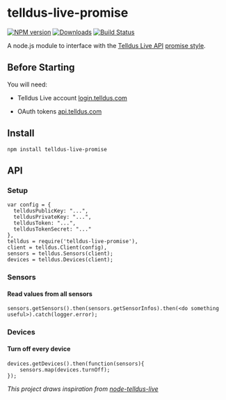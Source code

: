 # telldus-live-promise
[![NPM version][npm-image]][npm-url] [![Downloads][downloads-image]][npm-url] [![Build Status][travis-image]][travis-url]

A node.js module to interface with the [Telldus Live API](http://api.telldus.com) [promise style](https://promisesaplus.com).

## Before Starting
You will need:

- Telldus Live account [login.telldus.com](https://login.telldus.com)

- OAuth tokens [api.telldus.com](http://api.telldus.com/keys/index)

## Install

``npm install telldus-live-promise``

## API

### Setup

```
var config = {
  telldusPublicKey: "...",
  telldusPrivateKey: "...",
  telldusToken: "...",
  telldusTokenSecret: "..."
},
telldus = require('telldus-live-promise'),
client = telldus.Client(config),
sensors = telldus.Sensors(client);
devices = telldus.Devices(client);
```

### Sensors

#### Read values from all sensors
```
sensors.getSensors().then(sensors.getSensorInfos).then(<do something useful>).catch(logger.error);
```

### Devices

#### Turn off every device

```
devices.getDevices().then(function(sensors){
	sensors.map(devices.turnOff);
});
```

_This project draws inspiration from [node-telldus-live](https://github.com/TheThingSystem/node-telldus-live)_

[npm-url]: https://npmjs.org/package/telldus-live-promise
[downloads-image]: http://img.shields.io/npm/dm/telldus-live-promise.svg
[npm-image]: http://img.shields.io/npm/v/telldus-live-promise.svg
[travis-url]: https://travis-ci.org/ashpool/telldus-live-promise
[travis-image]: http://img.shields.io/travis/ashpool/telldus-live-promise.svg
